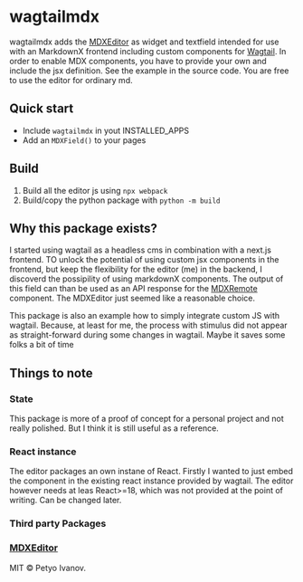 # wagtailmdx
wagtailmdx adds the [MDXEditor](https://github.com/mdx-editor/editor) as widget and textfield intended for use with an MarkdownX frontend including custom components for [Wagtail](https://github.com/wagtail/wagtail).
In order to enable MDX components, you have to provide your own and include the jsx definition. See the example in the source code. You are free to use the editor for ordinary md.

## Quick start
- Include `wagtailmdx` in yout INSTALLED_APPS
- Add an `MDXField()` to your pages

## Build
1) Build all the editor js using `npx webpack`
2) Build/copy the python package with `python -m build`

## Why this package exists?
I started using wagtail as a headless cms in combination with a next.js frontend. TO unlock the potential of using custom jsx components in the frontend, but keep the flexibility for the editor (me) in the backend, I discoverd the possipility of using markdownX components.
The output of this field can than be used as an API response for the [MDXRemote](https://github.com/hashicorp/next-mdx-remote) component.
The MDXEditor just seemed like a reasonable choice.

This package is also an example how to simply integrate custom JS with wagtail. Because, at least for me, the process with stimulus did not appear as straight-forward during some changes in wagtail. Maybe it saves some folks a bit of time

## Things to note
### State
This package is more of a proof of concept for a personal project and not really polished. But I think it is still useful as a reference.
### React instance
The editor packages an own instane of React. Firstly I wanted to just embed the component in the existing react instance provided by wagtail. The editor however needs at leas React>=18, which was not provided at the point of writing. Can be changed later.
### Third party Packages
### [MDXEditor](https://github.com/mdx-editor/editor)
MIT © Petyo Ivanov.